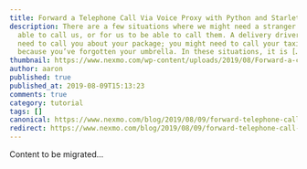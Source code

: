 ```yaml
---
title: Forward a Telephone Call Via Voice Proxy with Python and Starlette
description: There are a few situations where we might need a stranger to be
  able to call us, or for us to be able to call them. A delivery driver might
  need to call you about your package; you might need to call your taxi driver
  because you’ve forgotten your umbrella. In these situations, it is […]
thumbnail: https://www.nexmo.com/wp-content/uploads/2019/08/Forward-a-call-via-voice-proxy-with-python.png
author: aaron
published: true
published_at: 2019-08-09T15:13:23
comments: true
category: tutorial
tags: []
canonical: https://www.nexmo.com/blog/2019/08/09/forward-telephone-call-voice-proxy-python-starlette-dr
redirect: https://www.nexmo.com/blog/2019/08/09/forward-telephone-call-voice-proxy-python-starlette-dr
---
```

Content to be migrated...
